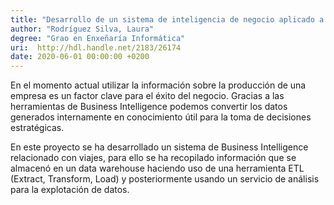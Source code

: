 ```yaml
---
title: "Desarrollo de un sistema de inteligencia de negocio aplicado a la gestión de viajes"
author: "Rodríguez Silva, Laura"
degree: "Grao en Enxeñaría Informática"
uri:  http://hdl.handle.net/2183/26174
date: 2020-06-01 00:00:00 +0200
---
```

En el momento actual utilizar la información sobre la producción de una empresa es un factor clave para el éxito del negocio. Gracias a las herramientas de Business Intelligence podemos convertir los datos generados internamente en conocimiento útil para la toma de decisiones estratégicas.

En este proyecto se ha desarrollado un sistema de Business Intelligence relacionado con viajes, para ello se ha recopilado información que se almacenó en un data warehouse haciendo uso de una herramienta ETL (Extract, Transform, Load) y posteriormente usando un servicio de análisis para la explotación de datos.